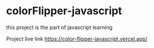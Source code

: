 ﻿# colorFlipper-javascript
 this project is the part of javascript learning 

 Project live link https://color-flipper-javascript.vercel.app/
